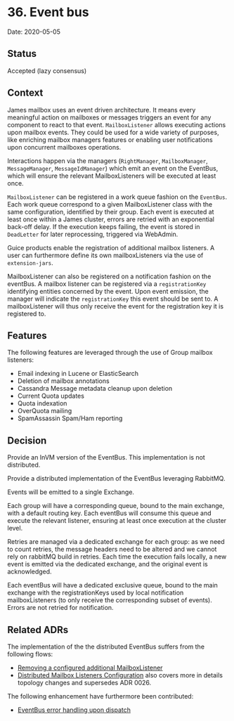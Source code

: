 # 36. Event bus

Date: 2020-05-05

## Status

Accepted (lazy consensus)

## Context

James mailbox uses an event driven architecture. 
It means every meaningful action on mailboxes or messages triggers an event for any component to react to that event.
`MailboxListener` allows executing actions upon mailbox events. They could be used for a wide variety of purposes, like 
enriching mailbox managers features or enabling user notifications upon concurrent mailboxes operations.

Interactions happen via the managers (`RightManager`, `MailboxManager`, `MessageManager`, `MessageIdManager`) which emit an
event on the EventBus, which will ensure the relevant MailboxListeners will be executed at least once.

`MailboxListener` can be registered in a work queue fashion on the `EventBus`. Each work queue correspond to a given 
MailboxListener class with the same configuration, identified by their group. Each event is executed at least once
within a James cluster, errors are retried with an exponential back-off delay. If the execution keeps failing, the event
 is stored in `DeadLetter` for later reprocessing, triggered via WebAdmin.

Guice products enable the registration of additional mailbox listeners. A user can furthermore define its own 
mailboxListeners via the use of `extension-jars`.

MailboxListener can also be registered on a notification fashion on the eventBus. A mailbox listener can be registered 
via a `registrationKey` identifying entities concerned by the event. Upon event emission, the manager will indicate the 
`registrationKey` this event should be sent to. A mailboxListener will thus only receive the event for the registration 
key it is registered to.

## Features

The following features are leveraged through the use of Group mailbox listeners:

 - Email indexing in Lucene or ElasticSearch
 - Deletion of mailbox annotations
 - Cassandra Message metadata cleanup upon deletion
 - Current Quota updates
 - Quota indexation
 - OverQuota mailing
 - SpamAssassin Spam/Ham reporting

## Decision

Provide an InVM version of the EventBus. This implementation is not distributed.

Provide a distributed implementation of the EventBus leveraging RabbitMQ.

Events will be emitted to a single Exchange.

Each group will have a corresponding queue, bound to the main exchange, with a default routing key. Each eventBus
will consume this queue and execute the relevant listener, ensuring at least once execution at the cluster level.

Retries are managed via a dedicated exchange for each group: as we need to count retries, the message headers need to 
be altered and we cannot rely on rabbitMQ build in retries. Each time the execution fails locally, a new event is emitted 
via the dedicated exchange, and the original event is acknowledged.

Each eventBus will have a dedicated exclusive queue, bound to the main exchange with the registrationKeys used by local 
notification mailboxListeners (to only receive the corresponding subset of events). Errors are not retried for 
notification.

## Related ADRs

The implementation of the the distributed EventBus suffers from the following flows:

 - [Removing a configured additional MailboxListener](0026-removing-configured-additional-mailboxListeners.md)
 - [Distributed Mailbox Listeners Configuration](0035-distributed-listeners-configuration.md) also covers more in details
 topology changes and supersedes ADR 0026. 
 
The following enhancement have furthermore been contributed:

 - [EventBus error handling upon dispatch](0027-eventBus-error-handling-upon-dispatch.md)
